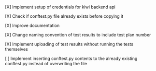 [X] Implement setup of credentials for kiwi backend api

[X] Check if conftest.py file already exists before copying it

[X] Improve documentation

[X] Change naming convention of test results to include test plan number

[X] Implement uploading of test results without running the tests themselves

[ ] Implement inserting conftest.py contents to the already existing conftest.py instead of overwriting the file
